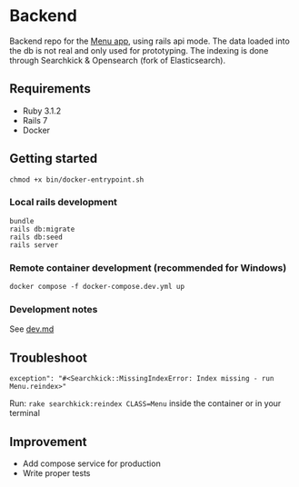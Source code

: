 # Backend

Backend repo for the [Menu app](https://github.com/Beyarz/Menu-frontend), using rails api mode.
The data loaded into the db is not real and only used for prototyping.
The indexing is done through Searchkick & Opensearch (fork of Elasticsearch).

## Requirements

- Ruby 3.1.2
- Rails 7
- Docker

## Getting started

`chmod +x bin/docker-entrypoint.sh`

### Local rails development

```
bundle
rails db:migrate
rails db:seed
rails server
```

### Remote container development (recommended for Windows)

`docker compose -f docker-compose.dev.yml up`

### Development notes

See [dev.md](dev.md)

## Troubleshoot

`exception": "#<Searchkick::MissingIndexError: Index missing - run Menu.reindex>"`

Run: `rake searchkick:reindex CLASS=Menu` inside the container or in your terminal

## Improvement

- Add compose service for production
- Write proper tests
